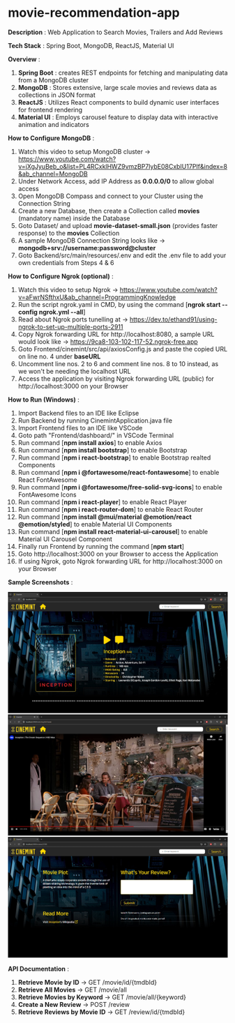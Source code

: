 # movie-recommendation-app

**Description** : Web Application to Search Movies, Trailers and Add Reviews

**Tech Stack** : Spring Boot, MongoDB, ReactJS, Material UI

**Overview** :

1. **Spring Boot** : creates REST endpoints for fetching and manipulating data from a MongoDB cluster
2. **MongoDB** : Stores extensive, large scale movies and reviews data as collections in JSON format
3. **ReactJS** : Utilizes React components to build dynamic user interfaces for frontend rendering
4. **Material UI** : Employs carousel feature to display data with interactive animation and indicators

**How to Configure MongoDB** :

1. Watch this video to setup MongoDB cluster -> https://www.youtube.com/watch?v=jXgJyuBeb_o&list=PL4RCxklHWZ9vmzBP7lybE08CxbIU17PIf&index=8&ab_channel=MongoDB
2. Under Network Access, add IP Address as **0.0.0.0/0** to allow global access 
3. Open MongoDB Compass and connect to your Cluster using the Connection String
4. Create a new Database, then create a Collection called **movies** (mandatory name) inside the Database
5. Goto Dataset/ and upload **movie-dataset-small.json** (provides faster response) to the **movies** Collection
6. A sample MongoDB Connection String looks like -> **mongodb+srv://username:password@cluster**
7. Goto Backend/src/main/resources/.env and edit the .env file to add your own credentials from Steps 4 & 6

**How to Configure Ngrok (optional)** :

1. Watch this video to setup Ngrok -> https://www.youtube.com/watch?v=aFwrNSfthxU&ab_channel=ProgrammingKnowledge
2. Run the script ngrok.yaml in CMD, by using the command [**ngrok start --config ngrok.yml --all**]
3. Read about Ngrok ports tunelling at -> https://dev.to/ethand91/using-ngrok-to-set-up-multiple-ports-2911
4. Copy Ngrok forwarding URL for http://localhost:8080, a sample URL would look like -> https://9ca8-103-102-117-52.ngrok-free.app
5. Goto Frontend/cinemint/src/api/axiosConfig.js and paste the copied URL on line no. 4 under **baseURL** 
6. Uncomment line nos. 2 to 6 and comment line nos. 8 to 10 instead, as we won't be needing the localhost URL
7. Access the application by visiting Ngrok forwarding URL (public) for http://localhost:3000 on your Browser

**How to Run (Windows)** :

1. Import Backend files to an IDE like Eclipse
2. Run Backend by running CinemintApplication.java file
3. Import Frontend files to an IDE like VSCode
4. Goto path "Frontend/dashboard/" in VSCode Terminal
5. Run command [**npm install axios**] to enable Axios
6. Run command [**npm install bootstrap**] to enable Bootstrap
7. Run command [**npm i react-bootstrap**] to enable Bootstrap realted Components
8. Run command [**npm i @fortawesome/react-fontawesome**] to enable React FontAwesome
9. Run command [**npm i @fortawesome/free-solid-svg-icons**] to enable FontAwesome Icons
10. Run command [**npm i react-player**] to enable React Player
11. Run command [**npm i react-router-dom**] to enable React Router
12. Run command [**npm install @mui/material @emotion/react @emotion/styled**] to enable Material UI Components
13. Run command [**npm install react-material-ui-carousel**] to enable Material UI Carousel Component
14. Finally run Frontend by running the command [**npm start**]
15. Goto http://localhost:3000 on your Browser to access the Application
16. If using Ngrok, goto Ngrok forwarding URL for http://localhost:3000 on your Browser

**Sample Screenshots** :

![](screenshot1.png)
![](screenshot2.png)
![](screenshot3.png)

**API Documentation** :

1. **Retrieve Movie by ID** -> GET /movie/id/{tmdbId}
2. **Retrieve All Movies** -> GET /movie/all
3. **Retrieve Movies by Keyword** -> GET /movie/all/{keyword}
4. **Create a New Review** -> POST /review
5. **Retrieve Reviews by Movie ID** -> GET /review/id/{tmdbId}
